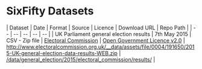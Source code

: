 # SixFifty Datasets

| Dataset | Date | Format | Source | Licence | Download URL | Repo Path |
| -- | -- | -- | -- | -- |
| UK Parliament general election results | 7th May 2015 | CSV - Zip file | [Electoral Commission](http://www.electoralcommission.org.uk/our-work/our-research/electoral-data) | [Open Government Licence v2.0](http://www.nationalarchives.gov.uk/doc/open-government-licence/version/2/) | http://www.electoralcommission.org.uk/__data/assets/file/0004/191650/2015-UK-general-election-data-results-WEB.zip | [/data/general_election/2015/electoral_commission/results/](data/general_election/2015/electoral_commission/results/) |
